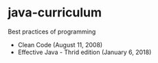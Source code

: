 # java-curriculum

Best practices of programming
* Clean Code (August 11, 2008)
* Effective Java - Thrid edition (January 6, 2018)



